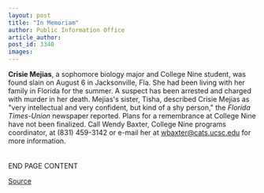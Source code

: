 ```yaml
---
layout: post
title: "In Memoriam"
author: Public Information Office
article_author: 
post_id: 3340
images:
---
```


<p>
  <b>Crisie Mejias</b>, a sophomore biology major and College Nine student, was found slain on August 6 in Jacksonville, Fla. She had been living with her family in Florida for the summer. A suspect has been arrested and charged with murder in her death. Mejias's sister, Tisha, described Crisie Mejias as "very intellectual and very confident, but kind of a shy person," the <i>Florida Times-Union</i> newspaper reported. Plans for a remembrance at College Nine have not been finalized. Call Wendy Baxter, College Nine programs coordinator, at (831) 459-3142 or e-mail her at <a href="mailto:wbaxter@cats.ucsc.edu">wbaxter@cats.ucsc.edu</a> for more information.<br>
  <br>
  <br>
  END PAGE CONTENT
</p>
<p><a href="http://www1.ucsc.edu/currents/01-02/08-20/inmemoriam.html" title="Permalink to inmemoriam">Source</a></p>
